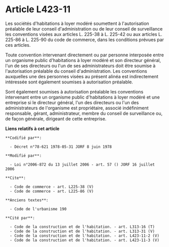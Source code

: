 # Article L423-11

Les sociétés d'habitations à loyer modéré soumettent à l'autorisation préalable de leur conseil d'administration ou de leur
conseil de surveillance les conventions visées aux articles L. 225-38 à L. 225-42 ou aux articles L. 225-86 à L. 225-90 du
code de commerce, dans les conditions prévues par ces articles. 

Toute convention intervenant directement ou par personne interposée entre un organisme public d'habitations à loyer modéré et
son directeur général, l'un de ses directeurs ou l'un de ses administrateurs doit être soumise à l'autorisation préalable du
conseil d'administration. Les conventions auxquelles une des personnes visées au présent alinéa est indirectement intéressée
sont également soumises à autorisation préalable. 

Sont également soumises à autorisation préalable les conventions intervenant entre un organisme public d'habitations à loyer
modéré et une entreprise si le directeur général, l'un des directeurs ou l'un des administrateurs de l'organisme est
propriétaire, associé indéfiniment responsable, gérant, administrateur, membre du conseil de surveillance ou, de façon
générale, dirigeant de cette entreprise.

**Liens relatifs à cet article**

	**Codifié par**:

	  - Décret n°78-621 1978-05-31 JORF 8 juin 1978

	**Modifié par**:

	  - Loi n°2006-872 du 13 juillet 2006 - art. 57 () JORF 16 juillet 2006

	**Cite**:

	  - Code de commerce - art. L225-38 (V)
	  - Code de commerce - art. L225-86 (V)

	**Anciens textes**:

	  - Code de l'urbanisme 190

	**Cité par**:

	  - Code de la construction et de l'habitation. - art. L313-16 (T)
	  - Code de la construction et de l'habitation. - art. L313-31 (V)
	  - Code de la construction et de l'habitation. - art. L423-11-2 (V)
	  - Code de la construction et de l'habitation. - art. L423-11-3 (V)
